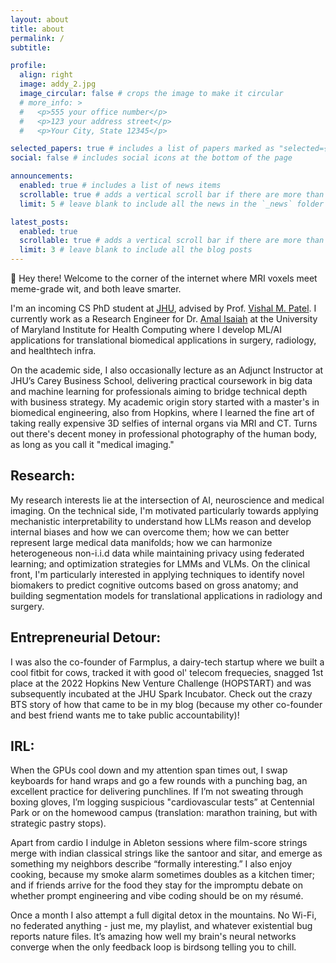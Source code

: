 ```yaml
---
layout: about
title: about
permalink: /
subtitle: 

profile:
  align: right
  image: addy_2.jpg
  image_circular: false # crops the image to make it circular
  # more_info: >
  #   <p>555 your office number</p>
  #   <p>123 your address street</p>
  #   <p>Your City, State 12345</p>

selected_papers: true # includes a list of papers marked as "selected={true}"
social: false # includes social icons at the bottom of the page

announcements:
  enabled: true # includes a list of news items
  scrollable: true # adds a vertical scroll bar if there are more than 3 news items
  limit: 5 # leave blank to include all the news in the `_news` folder

latest_posts:
  enabled: true
  scrollable: true # adds a vertical scroll bar if there are more than 3 new posts items
  limit: 3 # leave blank to include all the blog posts
---
```


:wave: Hey there! Welcome to the corner of the internet where MRI voxels meet meme-grade wit, and both leave smarter.

I'm an incoming CS PhD student at [JHU](jhu.edu), advised by Prof. [Vishal M. Patel](https://engineering.jhu.edu/faculty/vishal-patel/). I currently work as a Research Engineer for Dr. [Amal Isaiah](isaiahlab.org) at the University of Maryland Institute for Health Computing where I develop ML/AI applications for translational biomedical applications in surgery, radiology, and healthtech infra. 

On the academic side, I also occasionally lecture as an Adjunct Instructor at JHU’s Carey Business School, delivering practical coursework in big data and machine learning for professionals aiming to bridge technical depth with business strategy. My academic origin story started with a master's in biomedical engineering, also from Hopkins, where I learned the fine art of taking really expensive 3D selfies of internal organs via MRI and CT. Turns out there's decent money in professional photography of the human body, as long as you call it "medical imaging."

## Research:

My research interests lie at the intersection of AI, neuroscience and medical imaging. On the technical side, I'm motivated particularly towards applying mechanistic interpretability to understand how LLMs reason and develop internal biases and how we can overcome them; how we can better represent large medical data manifolds; how we can harmonize heterogeneous non-i.i.d data while maintaining privacy using federated learning; and optimization strategies for LMMs and VLMs. On the clinical front, I'm particularly interested in applying techniques to identify novel biomakers to predict cognitive outcoms based on gross anatomy; and building segmentation models for translational applications in radiology and surgery. 

## Entrepreneurial Detour:

I was also the co-founder of Farmplus, a dairy-tech startup where we built a cool fitbit for cows, tracked it with good ol' telecom frequecies, snagged 1st place at the 2022 Hopkins New Venture Challenge (HOPSTART) and was subsequently incubated at the JHU Spark Incubator. Check out the crazy BTS story of how that came to be in my blog (because my other co-founder and best friend wants me to take public accountability)! 

## IRL:

When the GPUs cool down and my attention span times out, I swap keyboards for hand wraps and go a few rounds with a punching bag, an excellent practice for delivering punchlines. If I’m not sweating through boxing gloves, I’m logging suspicious "cardiovascular tests” at Centennial Park or on the homewood campus (translation: marathon training, but with strategic pastry stops).

Apart from cardio I indulge in Ableton sessions where film-score strings merge with indian classical strings like the santoor and sitar, and emerge as something my neighbors describe “formally interesting.” I also enjoy cooking, because my smoke alarm sometimes doubles as a kitchen timer; and if friends arrive for the food they stay for the impromptu debate on whether prompt engineering and vibe coding should be on my résumé.

Once a month I also attempt a full digital detox in the mountains. No Wi-Fi, no federated anything - just me, my playlist, and whatever existential bug reports nature files. It’s amazing how well my brain's neural networks converge when the only feedback loop is birdsong telling you to chill.








